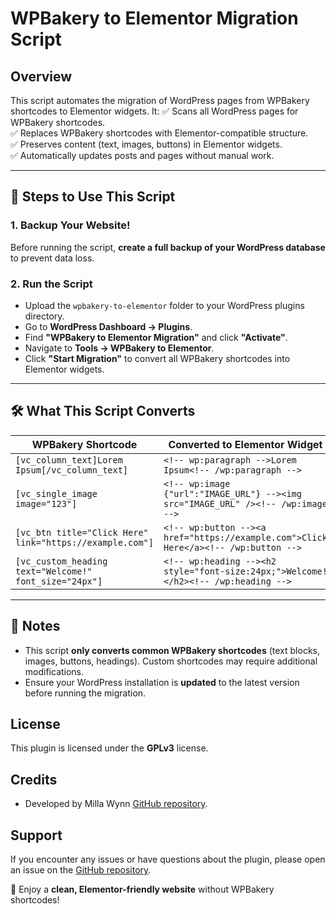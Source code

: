 # WPBakery to Elementor Migration Script

## Overview
This script automates the migration of WordPress pages from WPBakery shortcodes to Elementor widgets. It:
✅ Scans all WordPress pages for WPBakery shortcodes.  
✅ Replaces WPBakery shortcodes with Elementor-compatible structure.  
✅ Preserves content (text, images, buttons) in Elementor widgets.  
✅ Automatically updates posts and pages without manual work.  

---

## 📌 Steps to Use This Script
### 1. Backup Your Website!
Before running the script, **create a full backup of your WordPress database** to prevent data loss.

### 2. Run the Script
- Upload the `wpbakery-to-elementor` folder to your WordPress plugins directory.
- Go to **WordPress Dashboard → Plugins**.
- Find **"WPBakery to Elementor Migration"** and click **"Activate"**.
- Navigate to **Tools → WPBakery to Elementor**.
- Click **"Start Migration"** to convert all WPBakery shortcodes into Elementor widgets.

---

## **🛠️ What This Script Converts**

| WPBakery Shortcode | Converted to Elementor Widget |
|----------------------|--------------------------------|
| `[vc_column_text]Lorem Ipsum[/vc_column_text]` | `<!-- wp:paragraph -->Lorem Ipsum<!-- /wp:paragraph -->` |
| `[vc_single_image image="123"]` | `<!-- wp:image {"url":"IMAGE_URL"} --><img src="IMAGE_URL" /><!-- /wp:image -->` |
| `[vc_btn title="Click Here" link="https://example.com"]` | `<!-- wp:button --><a href="https://example.com">Click Here</a><!-- /wp:button -->` |
| `[vc_custom_heading text="Welcome!" font_size="24px"]` | `<!-- wp:heading --><h2 style="font-size:24px;">Welcome!</h2><!-- /wp:heading -->` |

---

## 📢 Notes
- This script **only converts common WPBakery shortcodes** (text blocks, images, buttons, headings). Custom shortcodes may require additional modifications.
- Ensure your WordPress installation is **updated** to the latest version before running the migration.
  
## License

This plugin is licensed under the **GPLv3** license.

## Credits

- Developed by Milla Wynn [GitHub repository](https://github.com/millaw).

## Support

If you encounter any issues or have questions about the plugin, please open an issue on the [GitHub repository](https://github.com/millaw).

🚀 Enjoy a **clean, Elementor-friendly website** without WPBakery shortcodes!

